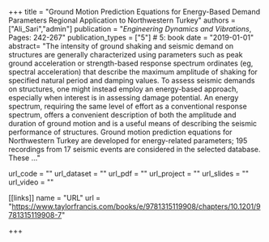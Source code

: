 +++
title = "Ground Motion Prediction Equations for Energy-Based Demand Parameters Regional Application to Northwestern Turkey"
authors = ["Ali_Sari","admin"]
publication = "*Engineering Dynamics and Vibrations*, Pages: 242-267"
publication_types = ["5"] # 5: book
date = "2019-01-01"
abstract= "The intensity of ground shaking and seismic demand on structures are generally characterized using parameters such as peak ground acceleration or strength-based response spectrum ordinates (eg, spectral acceleration) that describe the maximum amplitude of shaking for specified natural period and damping values. To assess seismic demands on structures, one might instead employ an energy-based approach, especially when interest is in assessing damage potential. An energy spectrum, requiring the same level of effort as a conventional response spectrum, offers a convenient description of both the amplitude and duration of ground motion and is a useful means of describing the seismic performance of structures.
Ground motion prediction equations for Northwestern Turkey are developed for energy-related parameters; 195 recordings from 17 seismic events are considered in the selected database. These …"

url_code = ""
url_dataset = ""
url_pdf = ""
url_project = ""
url_slides = ""
url_video = ""

[[links]]
    name = "URL"
    url = "https://www.taylorfrancis.com/books/e/9781315119908/chapters/10.1201/9781315119908-7"

+++
